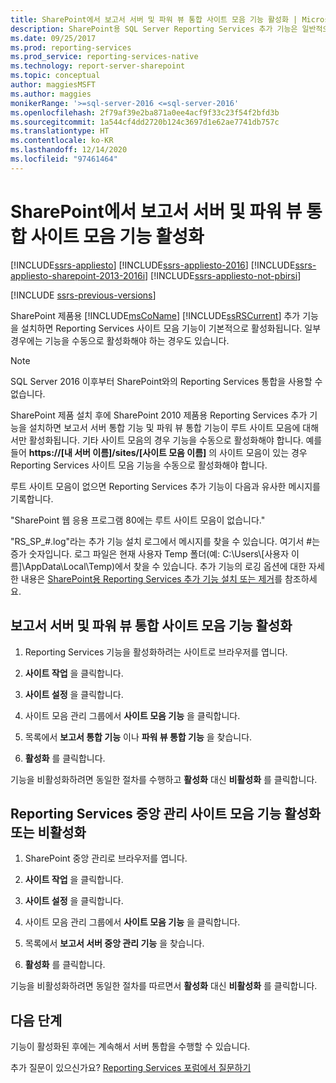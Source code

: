 ```yaml
---
title: SharePoint에서 보고서 서버 및 파워 뷰 통합 사이트 모음 기능 활성화 | Microsoft Docs
description: SharePoint용 SQL Server Reporting Services 추가 기능은 일반적으로 자동으로 활성화됩니다. 수동으로 활성화해야 하는 경우 다음 지침을 사용합니다.
ms.date: 09/25/2017
ms.prod: reporting-services
ms.prod_service: reporting-services-native
ms.technology: report-server-sharepoint
ms.topic: conceptual
author: maggiesMSFT
ms.author: maggies
monikerRange: '>=sql-server-2016 <=sql-server-2016'
ms.openlocfilehash: 2f79af39e2ba871a0ee4acf9f33c23f54f2bfd3b
ms.sourcegitcommit: 1a544cf4dd2720b124c3697d1e62ae7741db757c
ms.translationtype: HT
ms.contentlocale: ko-KR
ms.lasthandoff: 12/14/2020
ms.locfileid: "97461464"
---
```

# <a name="activate-the-report-server-and-power-view-integration-features-in-sharepoint"></a>SharePoint에서 보고서 서버 및 파워 뷰 통합 사이트 모음 기능 활성화

[!INCLUDE[ssrs-appliesto](../../includes/ssrs-appliesto.md)] [!INCLUDE[ssrs-appliesto-2016](../../includes/ssrs-appliesto-2016.md)] [!INCLUDE[ssrs-appliesto-sharepoint-2013-2016i](../../includes/ssrs-appliesto-sharepoint-2013-2016.md)] [!INCLUDE[ssrs-appliesto-not-pbirsi](../../includes/ssrs-appliesto-not-pbirs.md)]

[!INCLUDE [ssrs-previous-versions](../../includes/ssrs-previous-versions.md)]

  SharePoint 제품용 [!INCLUDE[msCoName](../../includes/msconame-md.md)] [!INCLUDE[ssRSCurrent](../../includes/ssrscurrent-md.md)] 추가 기능을 설치하면 Reporting Services 사이트 모음 기능이 기본적으로 활성화됩니다. 일부 경우에는 기능을 수동으로 활성화해야 하는 경우도 있습니다.  

> [!NOTE]
> SQL Server 2016 이후부터 SharePoint와의 Reporting Services 통합을 사용할 수 없습니다.

 SharePoint 제품 설치 후에 SharePoint 2010 제품용 Reporting Services 추가 기능을 설치하면 보고서 서버 통합 기능 및 파워 뷰 통합 기능이 루트 사이트 모음에 대해서만 활성화됩니다. 기타 사이트 모음의 경우 기능을 수동으로 활성화해야 합니다. 예를 들어 **https://[내 서버 이름]/sites/[사이트 모음 이름]** 의 사이트 모음이 있는 경우 Reporting Services 사이트 모음 기능을 수동으로 활성화해야 합니다.  
  
 루트 사이트 모음이 없으면 Reporting Services 추가 기능이 다음과 유사한 메시지를 기록합니다.  
  
 "SharePoint 웹 응용 프로그램 80에는 루트 사이트 모음이 없습니다."  
  
 "RS_SP_#.log"라는 추가 기능 설치 로그에서 메시지를 찾을 수 있습니다. 여기서 #는 증가 숫자입니다. 로그 파일은 현재 사용자 Temp 폴더(예: C:\Users\\[사용자 이름]\AppData\Local\Temp)에서 찾을 수 있습니다. 추가 기능의 로깅 옵션에 대한 자세한 내용은 [SharePoint용 Reporting Services 추가 기능 설치 또는 제거](../../reporting-services/install-windows/install-or-uninstall-the-reporting-services-add-in-for-sharepoint.md)를 참조하세요.  

## <a name="activate-the-report-server-and-power-view-integration-site-collection-features"></a>보고서 서버 및 파워 뷰 통합 사이트 모음 기능 활성화
  
1.  Reporting Services 기능을 활성화하려는 사이트로 브라우저를 엽니다.  
  
2.  **사이트 작업** 을 클릭합니다.  
  
3.  **사이트 설정** 을 클릭합니다.  
  
4.  사이트 모음 관리 그룹에서 **사이트 모음 기능** 을 클릭합니다.  
  
5.  목록에서 **보고서 통합 기능** 이나 **파워 뷰 통합 기능** 을 찾습니다.  
  
6.  **활성화** 를 클릭합니다.  
  
 기능을 비활성화하려면 동일한 절차를 수행하고 **활성화** 대신 **비활성화** 를 클릭합니다.  
  
## <a name="activate-or-deactivate-reporting-services-central-administration-site-collection-feature"></a>Reporting Services 중앙 관리 사이트 모음 기능 활성화 또는 비활성화
  
1.  SharePoint 중앙 관리로 브라우저를 엽니다.  
  
2.  **사이트 작업** 을 클릭합니다.  
  
3.  **사이트 설정** 을 클릭합니다.  
  
4.  사이트 모음 관리 그룹에서 **사이트 모음 기능** 을 클릭합니다.  
  
5.  목록에서 **보고서 서버 중앙 관리 기능** 을 찾습니다.  
  
6.  **활성화** 를 클릭합니다.  
  
 기능을 비활성화하려면 동일한 절차를 따르면서 **활성화** 대신 **비활성화** 를 클릭합니다.  
  
## <a name="next-steps"></a>다음 단계

기능이 활성화된 후에는 계속해서 서버 통합을 수행할 수 있습니다.

추가 질문이 있으신가요? [Reporting Services 포럼에서 질문하기](https://go.microsoft.com/fwlink/?LinkId=620231)
